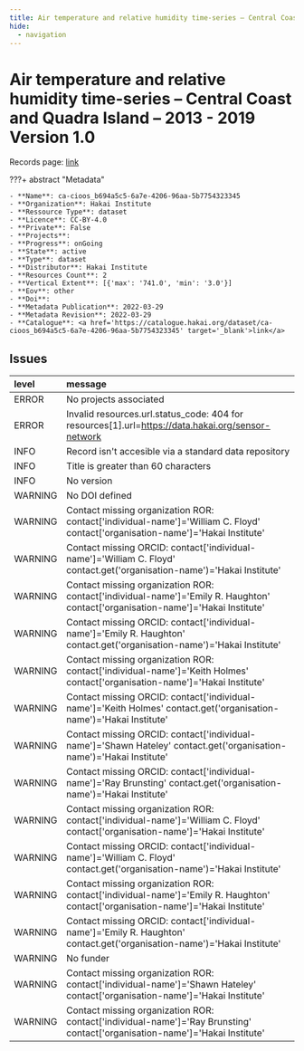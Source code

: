 ```yaml
---
title: Air temperature and relative humidity time-series – Central Coast and Quadra Island – 2013 - 2019 Version 1.0
hide:
  - navigation
---
```


# Air temperature and relative humidity time-series – Central Coast and Quadra Island – 2013 - 2019 Version 1.0

Records page: <a href='https://catalogue.hakai.org/dataset/ca-cioos_b694a5c5-6a7e-4206-96aa-5b7754323345' target='_blank'>link</a>

???+ abstract "Metadata"

    - **Name**: ca-cioos_b694a5c5-6a7e-4206-96aa-5b7754323345 
    - **Organization**: Hakai Institute 
    - **Ressource Type**: dataset 
    - **Licence**: CC-BY-4.0 
    - **Private**: False 
    - **Projects**:  
    - **Progress**: onGoing 
    - **State**: active 
    - **Type**: dataset 
    - **Distributor**: Hakai Institute 
    - **Resources Count**: 2 
    - **Vertical Extent**: [{'max': '741.0', 'min': '3.0'}] 
    - **Eov**: other 
    - **Doi**:  
    - **Metadata Publication**: 2022-03-29 
    - **Metadata Revision**: 2022-03-29 
    - **Catalogue**: <a href='https://catalogue.hakai.org/dataset/ca-cioos_b694a5c5-6a7e-4206-96aa-5b7754323345' target='_blank'>link</a> 

<div id='map'></div>




## Issues
| level   | message                                                                                                                          |
|:--------|:---------------------------------------------------------------------------------------------------------------------------------|
| ERROR   | No projects associated                                                                                                           |
| ERROR   | Invalid resources.url.status_code: 404 for resources[1].url=https://data.hakai.org/sensor-network                                |
| INFO    | Record isn't accesible via a standard data repository                                                                            |
| INFO    | Title is greater than 60 characters                                                                                              |
| INFO    | No version                                                                                                                       |
| WARNING | No DOI defined                                                                                                                   |
| WARNING | Contact missing organization ROR:  contact['individual-name']='William C. Floyd' contact['organisation-name']='Hakai Institute'  |
| WARNING | Contact missing ORCID: contact['individual-name']='William C. Floyd' contact.get('organisation-name')='Hakai Institute'          |
| WARNING | Contact missing organization ROR:  contact['individual-name']='Emily R. Haughton' contact['organisation-name']='Hakai Institute' |
| WARNING | Contact missing ORCID: contact['individual-name']='Emily R. Haughton' contact.get('organisation-name')='Hakai Institute'         |
| WARNING | Contact missing organization ROR:  contact['individual-name']='Keith Holmes' contact['organisation-name']='Hakai Institute'      |
| WARNING | Contact missing ORCID: contact['individual-name']='Keith Holmes' contact.get('organisation-name')='Hakai Institute'              |
| WARNING | Contact missing ORCID: contact['individual-name']='Shawn Hateley' contact.get('organisation-name')='Hakai Institute'             |
| WARNING | Contact missing ORCID: contact['individual-name']='Ray Brunsting' contact.get('organisation-name')='Hakai Institute'             |
| WARNING | Contact missing organization ROR:  contact['individual-name']='William C. Floyd' contact['organisation-name']='Hakai Institute'  |
| WARNING | Contact missing ORCID: contact['individual-name']='William C. Floyd' contact.get('organisation-name')='Hakai Institute'          |
| WARNING | Contact missing organization ROR:  contact['individual-name']='Emily R. Haughton' contact['organisation-name']='Hakai Institute' |
| WARNING | Contact missing ORCID: contact['individual-name']='Emily R. Haughton' contact.get('organisation-name')='Hakai Institute'         |
| WARNING | No funder                                                                                                                        |
| WARNING | Contact missing organization ROR:  contact['individual-name']='Shawn Hateley' contact['organisation-name']='Hakai Institute'     |
| WARNING | Contact missing organization ROR:  contact['individual-name']='Ray Brunsting' contact['organisation-name']='Hakai Institute'     |


<script>
   document.addEventListener("DOMContentLoaded", function() {
    var map = L.map('map').setView([51.505, -125.09], 5);
    L.tileLayer('https://tile.openstreetmap.org/{z}/{x}/{y}.png', {
        maxZoom: 19,
        attribution: '&copy; <a href="http://www.openstreetmap.org/copyright">OpenStreetMap</a>'
    }).addTo(map);
    var geojsonFeature = {
        "type": "Feature",
        "properties": {
            "name" : "Air temperature and relative humidity time-series – Central Coast and Quadra Island – 2013 - 2019 Version 1.0"
        },
        "geometry": {'type': 'Polygon', 'coordinates': [[[-128.30095161, 50.04299371], [-125.08745063, 50.04299371], [-125.08745063, 51.791595], [-128.30095161, 51.791595], [-128.30095161, 50.04299371]]]}
    }
    L.geoJSON(geojsonFeature).addTo(map);
   })
</script>